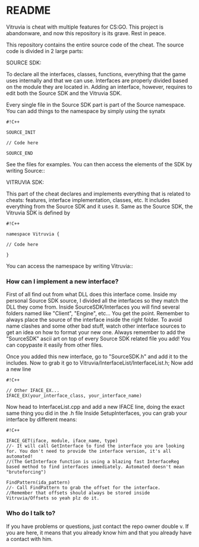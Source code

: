 # README #

Vitruvia is cheat with multiple features for CS:GO.
This project is abandonware, and now this repository is its grave. Rest in peace.

This repository contains the entire source code of the cheat.
The source code is divided in 2 large parts:

SOURCE SDK:

To declare all the interfaces, classes, functions, everything that the game uses internally and that we can use.
Interfaces are properly divided based on the module they are located in.
Adding an interface, however, requires to edit both the Source SDK and the Vitruvia SDK.

Every single file in the Source SDK part is part of the Source namespace. You can add things to the namespace by simply using
the synatx


```
#!C++

SOURCE_INIT

// Code here

SOURCE_END
```


See the files for examples.
You can then access the elements of the SDK by writing Source::

VITRUVIA SDK:

This part of the cheat declares and implements everything that is related to cheats: features, interface implementation, classes, etc. It includes everything from
the Source SDK and it uses it.
Same as the Source SDK, the Vitruvia SDK is defined by


```
#!C++

namespace Vitruvia {

// Code here

}
```


You can access the namespace by writing Vitruvia::

### How can I implement a new interface? ###

First of all find out from what DLL does this interface come. Inside my personal Source SDK source, I divided all the interfaces so they match the DLL they come from.
Inside SourceSDK/Interfaces you will find several folders named like "Client", "Engine", etc... You get the point.
Remember to always place the source of the interface inside the right folder. To avoid name clashes and some other bad stuff, watch other interface sources to get an idea on how to format your new one.
Always remember to add the "SourceSDK" ascii art on top of every Source SDK related file you add! You can copypaste it easily from other files.

Once you added this new interface, go to "SourceSDK.h" and add it to the includes. Now to grab it go to Vitruvia/InterfaceList/InterfaceList.h;
Now add a new line

```
#!C++

// Other IFACE_EX...
IFACE_EX(your_interface_class, your_interface_name)

```

Now head to InterfaceList.cpp and add a new IFACE line, doing the exact same thing you did in the .h file
Inside SetupInterfaces, you can grab your interface by different means:

```
#!C++

IFACE_GET(iface, module, iface_name, type)
//- It will call GetInterface to find the interface you are looking for. You don't need to provide the interface version, it's all automated!
//(The GetInterface function is using a blazing fast InterfaceReg based method to find interfaces immediately. Automated doesn't mean "bruteforcing")

FindPattern(ida_pattern)
//- Call FindPattern to grab the offset for the interface.
//Remember that offsets should always be stored inside Vitruvia/Offsets so yeah plz do it.

```

### Who do I talk to? ###

If you have problems or questions, just contact the repo owner double v.
If you are here, it means that you already know him and that you already have a contact with him.
